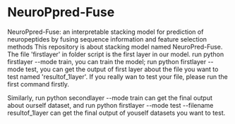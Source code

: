 # NeuroPpred-Fuse
NeuroPpred-Fuse: an interpretable stacking model for prediction of neuropeptides by fusing sequence information and feature selection methods
This repository is about stacking model named NeuroPred-Fuse.
The file 'firstlayer' in folder script is the first layer in our model.
run python firstlayer --mode train, you can train the model;
run python firstlayer --mode test, you can get the output of first layer about the file you want to test named 'resultof_1layer'. If you really wan to test your file, please run the first command firstly.

Similarly,
run python secondlayer --mode train can get the final output about ourself dataset, and run python firstlayer --mode test --filename resultof_1layer can get the final output of youself datasets you want to test.
